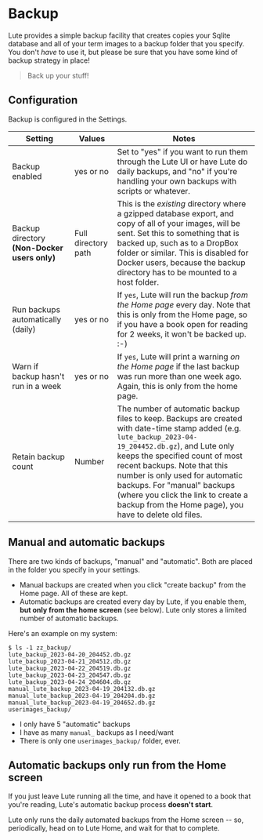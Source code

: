 # Backup

Lute provides a simple backup facility that creates copies your Sqlite database and all of your term images to a backup folder that you specify.  You don't _have_ to use it, but please be sure that you have some kind of backup strategy in place!

> Back up your stuff!

## Configuration

Backup is configured in the Settings.

| Setting | Values | Notes |
| --- | --- | --- |
| Backup enabled | yes or no | Set to "yes" if you want to run them through the Lute UI or have Lute do daily backups, and "no" if you're handling your own backups with scripts or whatever. |
| Backup directory **(Non-Docker users only)** | Full directory path | This is the *existing* directory where a gzipped database export, and copy of all of your images, will be sent.  Set this to something that is backed up, such as to a DropBox folder or similar.  This is disabled for Docker users, because the backup directory has to be mounted to a host folder. |
| Run backups automatically (daily) | yes or no | If `yes`, Lute will run the backup *from the Home page* every day.  Note that this is only from the Home page, so if you have a book open for reading for 2 weeks, it won't be backed up. :-) |
| Warn if backup hasn't run in a week | yes or no | If `yes`, Lute will print a warning *on the Home page* if the last backup was run more than one week ago.  Again, this is only from the home page. |
| Retain backup count | Number | The number of automatic backup files to keep.  Backups are created with date-time stamp added (e.g. `lute_backup_2023-04-19_204452.db.gz`), and Lute only keeps the specified count of most recent backups.  Note that this number is only used for automatic backups.  For "manual" backups (where you click the link to create a backup from the Home page), you have to delete old files. |

## Manual and automatic backups

There are two kinds of backups, "manual" and "automatic".  Both are placed in the folder you specify in your settings.

* Manual backups are created when you click "create backup" from the Home page.  All of these are kept.
* Automatic backups are created every day by Lute, if you enable them, **but only from the home screen** (see below).  Lute only stores a limited number of automatic backups.

Here's an example on my system:

```
$ ls -1 zz_backup/
lute_backup_2023-04-20_204452.db.gz
lute_backup_2023-04-21_204512.db.gz
lute_backup_2023-04-22_204519.db.gz
lute_backup_2023-04-23_204547.db.gz
lute_backup_2023-04-24_204604.db.gz
manual_lute_backup_2023-04-19_204132.db.gz
manual_lute_backup_2023-04-19_204204.db.gz
manual_lute_backup_2023-04-19_204652.db.gz
userimages_backup/
```

* I only have 5 "automatic" backups
* I have as many `manual_` backups as I need/want
* There is only one `userimages_backup/` folder, ever.

## Automatic backups only run from the Home screen

If you just leave Lute running all the time, and have it opened to a book that you're reading, Lute's automatic backup process **doesn't start**.

Lute only runs the daily automated backups from the Home screen -- so, periodically, head on to Lute Home, and wait for that to complete.